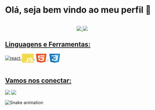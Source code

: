 # Olá, seja bem vindo ao meu perfil 👋

<br>

<div align="center">
  <a href="https://github.com/MadeiraVitor">
  <img height="180em" src="https://github-readme-stats.vercel.app/api?username=MadeiraVitor&show_icons=true&theme=dark&include_all_commits=true&count_private=true"/>
  <img height="180em" src="https://github-readme-stats.vercel.app/api/top-langs/?username=MadeiraVitor&layout=compact&langs_count=6&theme=dark"/>
</div>
  
  ## Linguagens e Ferramentas:
  <div style="display: inline_block">
  <img align="center" alt="react" height="30" width="40" src="https://cdn.jsdelivr.net/gh/devicons/devicon/icons/react/react-original.svg">
  <img align="center" alt="Js" height="30" width="40" src="https://raw.githubusercontent.com/devicons/devicon/master/icons/javascript/javascript-plain.svg">
  <img align="center" alt="HTML" height="30" width="40" src="https://raw.githubusercontent.com/devicons/devicon/master/icons/html5/html5-original.svg">
  <img align="center" alt="CSS" height="30" width="40" src="https://raw.githubusercontent.com/devicons/devicon/master/icons/css3/css3-original.svg">
</div>
 
 <br>
 
  ## Vamos nos conectar:
 
<div> 
  <a href="https://www.linkedin.com/in/vitor-madeira/" target="_blank"><img src="https://img.shields.io/badge/-LinkedIn-%230077B5?style=for-the-badge&logo=linkedin&logoColor=white" target="_blank"></a>
  <a href = "mailto:vitorsoutom@hotmail.com"><img src="https://img.shields.io/badge/-Email-%23333?style=for-the-badge&logo=gmail&logoColor=white" target="_blank"></a>
   
  ![Snake animation](https://github.com/MadeiraVitor/MadeiraVitor/blob/output/github-contribution-grid-snake.svg)

</div>
